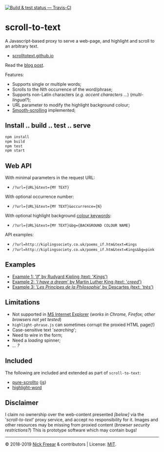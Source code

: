 
[![Build & test status — Travis-CI][travis-icon]][travis]

# scroll-to-text #

A Javascript-based proxy to serve a web-page, and highlight and scroll to an arbitrary text.

 * [scrolltotext.github.io][]

Read the [blog post][].

Features:

 * Supports single or multiple words;
 * Scrolls to the _Nth_ occurrence of the word/phrase;
 * Supports non-Latin characters (_e.g. accent characters ..._) (_multi-lingual?_);
 * URL parameter to modify the highlight background colour;
 * [Smooth-scrolling][js-scroll] implemented;

## Install .. build .. test .. serve

```sh
npm install
npm build
npm test
npm start
```

## Web API

With minimal parameters in the request URL:

 * `/?url={URL}&text={MY TEXT}`

With optional occurrence number:

 * `/?url={URL}&text={MY TEXT}&occurrence={N}`

With optional highlight background [colour keywords][col]:

 * `/?url={URL}&text={MY TEXT}&bg={BACKGROUND COLOUR NAME}`

API examples:

 * `/?url=http://kiplingsociety.co.uk/poems_if.htm&text=Kings`
 * `/?url=http://kiplingsociety.co.uk/poems_if.htm&text=Kings&bg=pink`

## Examples

 * [Example 1: '_If_' by Rudyard Kipling (text: '_Kings_')][ex1-r]
 * [Example 2: '_I have a dream_' by Martin Luther King (text: '_creed_')][ex2-r]
 * [Example 3: '_Les Principes de la Philosophie_' by Descartes (text: '_très_')][fr]

## Limitations

 * Not supported in [MS Internet Explorer][fetch] (_works in Chrome, Firefox; other browsers not yet tested_)
 * `highlight-phrase.js` can sometimes corrupt the proxied HTML page(!)
 * Case-sensitive text '_searching_';
 * Need to wire in the form;
 * Need a _loading_ spinner;
 * _... ?_

## Included

The following are included and extended as part of `scroll-to-text`:

 * [pure-scrollto][] ([js][])
 * [highlight-word][]

## Disclaimer

I claim no ownership over the web-content presented _[below]_ via the '_scroll-to-text_' proxy service,
and accept no responsibility for it.
Images and other resources may be missing from proxied content (_browser security restrictions?_)
This is prototype software which may contain bugs!

---
© 2018-2019 [Nick Freear][n] & contributors | License: [MIT][].

[gh]: https://github.com/scrolltotext/scrolltotext.github.io
[gh-orig]: https://github.com/nfreear/scroll-to-text
[scrolltotext.github.io]: https://scrolltotext.github.io/
[blog post]: https://nick.freear.org.uk/2019/02/21/scroll-to-text.html?utm_source=readme
[n]: https://twitter.com/nfreear
[mit]: https://nfreear.mit-license.org/#!-2019-scroll-to-text "© Nick Freear & contributors | MIT License"
[ex1-d]: http://127.0.0.1:9001/?cp=0&url=/test/if.html&text=dream&occurrence=2
  "Dev/ Localhost"
[ex1-r]: https://scrolltotext.github.io/?url=https://scrolltotext.github.io/test/if.html&text=Kings&occurrence=1
  "Scrolltotext.github.io"
[ex1b]: https://scrolltotext.github.io/?url=https://poetryfoundation.org/poems/46473/if---&text=Kings
[ex2-d]: http://127.0.0.1:9001/?url=http://americanrhetoric.com/speeches/mlkihaveadream.htm&text=Its%20creed
  "Dev/ Localhost"
[ex2-r]: https://scrolltotext.github.io/?url=http://americanrhetoric.com/speeches/mlkihaveadream.htm&text=its%20creed
  "Scrolltotext.github.io"
[ex3]: https://scrolltotext.github.io/?url=https://example.org&text=More
[fr]:  https://scrolltotext.github.io/?url=https://scrolltotext.github.io/test/descartes.fr.html&text=tr%C3%A8s&occurrence=2
  "Les Principes de la Philosophie by Descartes (Français/French) (text: très)"
[col]: https://developer.mozilla.org/en-US/docs/Web/CSS/color_value#Color_keywords
[travis]: https://travis-ci.org/nfreear/scroll-to-text
[travis-icon]: https://travis-ci.org/nfreear/scroll-to-text.svg?branch=master
[pure-scrollto]: https://npmjs.com/package/pure-scrollto/v/1.0.4
  "Author: diqye <262666212@qq.com> | MIT License"
[js]: https://unpkg.com/pure-scrollto@1.0.4/src/index.js "Javascript: 'index.js'"
[highlight-word]: https://github.com/DaveBitter/highlight_word/tree/1.0.0
  "Copyright (c) 2018 Dave Bitter | MIT License"

[css-scroll]: https://caniuse.com/#feat=css-scroll-behavior "css-scroll :~ Chrome, Firefox, Opera only."
[js-scroll]: https://caniuse.com/#feat=scrollintoview "scrollIntoView :~ Most current browsers, incl. MSIE 11 (92%)"
[fetch]: https://caniuse.com/#feat=fetch "Fetch API :~ most current browsers, except MSIE."
[qs]: https://caniuse.com/#feat=queryselector "All current browsers."
[arrow]: https://caniuse.com/#feat=arrow-functions "Arrow functions :~ most current browsers, except MSIE"
[iwtu]: http://iwanttouse.com/#fetch,arrow-functions,queryselector,css-scroll-behavior,scrollintoview
  "I want to use :~ fetch, arrow-func, querySelector, css-scroll, js-scroll"
[iwtu-2]: http://iwanttouse.com/#fetch,arrow-functions,queryselector
  "I want to use :~ fetch, arrow-func, querySelector (55%)"

[ch-stt]: https://chromeunboxed.com/chromes-scroll-to-text-looks-to-anchor-tag-the-web/
  "Chrome's “SCROLL TO TEXT” looks to anchor tag the web, February 16, 2019 By GABRIEL BRANGERS"
[ch-stt-gh]: https://github.com/bokand/ScrollToTextFragment
  "Proposal: Scroll-To-Text using a URL fragment"
[ch-stt-news]: https://m.dailyhunt.in/news/india/english/91mobiles-epaper-mobiles/google+chrome+testing+scroll+to+text+feature+to+allow+users+to+share+link+to+specific+section+on+a+page-newsid-108928476
  "Google Chrome testing 'Scroll to Text' feature to allow users to share link to specific section on a page, 16 Feb 2019, by 91 Mobiles."

[End]: //
